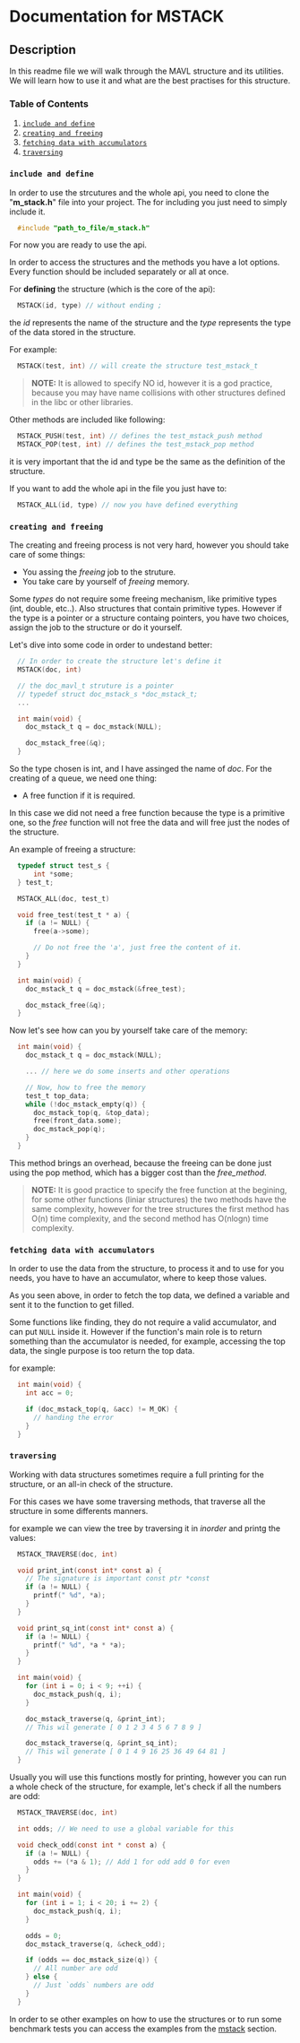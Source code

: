 # Documentation for MSTACK

## Description

In this readme file we will walk through the MAVL structure and its utilities. We will learn how to use it and what are the best practises for this structure.

### **Table of Contents**

1. [`include and define`](#include-and-define)
2. [`creating and freeing`](#creating-and-freeing)
3. [`fetching data with accumulators`](#fetching-data-with-accumulators)
4. [`traversing`](#traversing)

### `include and define`

In order to use the strcutures and the whole api, you need to clone the "**m_stack.h**" file into your project. The for including you just need to simply include it.

```c
  #include "path_to_file/m_stack.h"
```

For now you are ready to use the api.

In order to access the structures and the methods you have a lot options. Every function should be included separately or all at once.

For **defining** the structure (which is the core of the api):

```c
  MSTACK(id, type) // without ending ;
```

the *id* represents the name of the structure and the *type* represents the type of the data stored in the structure.

For example:

```c
  MSTACK(test, int) // will create the structure test_mstack_t
```

>**NOTE:** It is allowed to specify NO id, however it is a god practice, because you may have name collisions with other structures defined in the libc or other libraries.

Other methods are included like following:

```c
  MSTACK_PUSH(test, int) // defines the test_mstack_push method
  MSTACK_POP(test, int) // defines the test_mstack_pop method
```

it is very important that the id and type be the same as the definition of the structure.

If you want to add the whole api in the file you just have to:

```c
  MSTACK_ALL(id, type) // now you have defined everything
```

### `creating and freeing`

The creating and freeing process is not very hard, however you should take care of some things:

* You assing the *freeing* job to the struture.
* You take care by yourself of *freeing* memory.

Some *types* do not require some freeing mechanism, like primitive types (int, double, etc..). Also structures that contain primitive types. However if the type is a pointer or a structure containg pointers, you have two choices, assign the job to the structure or do it yourself.

Let's dive into some code in order to undestand better:

```c
  // In order to create the structure let's define it
  MSTACK(doc, int)

  // the doc_mavl_t struture is a pointer
  // typedef struct doc_mstack_s *doc_mstack_t;
  ...

  int main(void) {
    doc_mstack_t q = doc_mstack(NULL);

    doc_mstack_free(&q);
  }
```

So the type chosen is int, and I have assinged the name of *doc*. For the creating of a queue, we need one thing:

* A free function if it is required.

In this case we did not need a free function because the type is a primitive one, so the *free* function will not free the data and will free just the nodes of the structure.

An example of freeing a structure:

```c
  typedef struct test_s {
      int *some;
  } test_t;

  MSTACK_ALL(doc, test_t)

  void free_test(test_t * a) {
    if (a != NULL) {
      free(a->some);

      // Do not free the 'a', just free the content of it.
    }
  }

  int main(void) {
    doc_mstack_t q = doc_mstack(&free_test);

    doc_mstack_free(&q);
  }
```

Now let's see how can you by yourself take care of the memory:

```c
  int main(void) {
    doc_mstack_t q = doc_mstack(NULL);

    ... // here we do some inserts and other operations

    // Now, how to free the memory
    test_t top_data;
    while (!doc_mstack_empty(q)) {
      doc_mstack_top(q, &top_data);
      free(front_data.some);
      doc_mstack_pop(q);
    }
  }
```

This method brings an overhead, because the freeing can be done just using the pop method, which has a bigger cost than the *free_method*.

>**NOTE:** It is good practice to specify the free function at the begining, for some other functions (liniar structures) the two methods have the same complexity, however for the tree structures the first method has O(n) time complexity, and the second method has O(nlogn) time complexity.

### `fetching data with accumulators`

In order to use the data from the structure, to process it and to use for you needs, you have to have an accumulator, where to keep those values.

As you seen above, in order to fetch the top data, we defined a variable and sent it to the function to get filled.

Some functions like finding, they do not require a valid accumulator, and can put `NULL` inside it. However if the function's main role is to return something than the accumulator is needed, for example, accessing the top data, the single purpose is too return the top data.

for example:

```c
  int main(void) {
    int acc = 0;

    if (doc_mstack_top(q, &acc) != M_OK) {
      // handing the error
    }
  }
```

### `traversing`

Working with data structures sometimes require a full printing for the structure, or an all-in check of the structure.

For this cases we have some traversing methods, that traverse all the structure in some differents manners.

for example we can view the tree by traversing it in *inorder* and printg the values:

```c
  MSTACK_TRAVERSE(doc, int)

  void print_int(const int* const a) {
    // The signature is important const ptr *const
    if (a != NULL) {
      printf(" %d", *a);
    }
  }

  void print_sq_int(const int* const a) {
    if (a != NULL) {
      printf(" %d", *a * *a);
    }
  }

  int main(void) {
    for (int i = 0; i < 9; ++i) {
      doc_mstack_push(q, i);
    }

    doc_mstack_traverse(q, &print_int);
    // This wil generate [ 0 1 2 3 4 5 6 7 8 9 ]

    doc_mstack_traverse(q, &print_sq_int);
    // This wil generate [ 0 1 4 9 16 25 36 49 64 81 ]
  }
```

Usually you will use this functions mostly for printing, however you can run a whole check of the structure, for example, let's check if all the numbers are odd:

```c
  MSTACK_TRAVERSE(doc, int)

  int odds; // We need to use a global variable for this

  void check_odd(const int * const a) {
    if (a != NULL) {
      odds += (*a & 1); // Add 1 for odd add 0 for even
    }
  }

  int main(void) {
    for (int i = 1; i < 20; i += 2) {
      doc_mstack_push(q, i);
    }

    odds = 0;
    doc_mstack_traverse(q, &check_odd);

    if (odds == doc_mstack_size(q)) {
      // All number are odd
    } else {
      // Just `odds` numbers are odd
    }
  }
```

In order to se other examples on how to use the structures or to run some benchmark tests you can access the examples from the [mstack](../examples/README.md) section.
